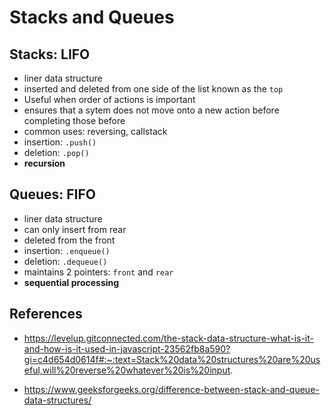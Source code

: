 # Stacks and Queues

## Stacks: LIFO

- liner data structure
- inserted and deleted from one side of the list known as the `top`
- Useful when order of actions is important
- ensures that a sytem does not move onto a new action before completing those before
- common uses: reversing, callstack
- insertion: `.push()`
- deletion: `.pop()`
- **recursion**

## Queues: FIFO

- liner data structure
- can only insert from rear
- deleted from the front
- insertion: `.enqueue()`
- deletion: `.dequeue()`
- maintains 2 pointers: `front` and `rear`
- **sequential processing**

## References

- https://levelup.gitconnected.com/the-stack-data-structure-what-is-it-and-how-is-it-used-in-javascript-23562fb8a590?gi=c4d654d0614f#:~:text=Stack%20data%20structures%20are%20useful,will%20reverse%20whatever%20is%20input.

- https://www.geeksforgeeks.org/difference-between-stack-and-queue-data-structures/
